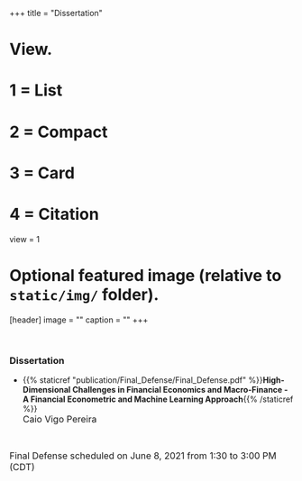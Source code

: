 +++
title = "Dissertation"

# View.
#   1 = List
#   2 = Compact
#   3 = Card
#   4 = Citation
view = 1

# Optional featured image (relative to `static/img/` folder).
[header]
image = ""
caption = ""
+++

<br>

### **Dissertation**

* {{% staticref "publication/Final_Defense/Final_Defense.pdf" %}}**High-Dimensional Challenges in Financial Economics and Macro-Finance - A Financial Econometric and Machine Learning Approach**{{% /staticref %}}  
<font size="3"> Caio Vigo Pereira  </font> <br> 
<!-- <font size="3"> ***Updated on*** June 2, 2021 </font> -->

<br>

<font size="3"> Final Defense scheduled on June 8, 2021 from 1:30 to 3:00 PM (CDT)  </font> <br> 